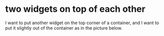 
# two widgets on top of each other

I want to put another widget on the top corner of a container, and I want to put it slightly out of the container as in the picture below.


        